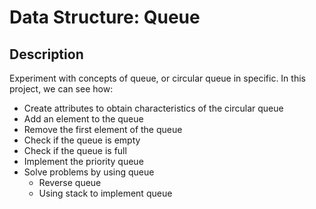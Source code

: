# Data Structure: Queue

## Description
Experiment with concepts of queue, or circular queue in specific. In this project, we can see how:
* Create attributes to obtain characteristics of the circular queue
* Add an element to the queue
* Remove the first element of the queue
* Check if the queue is empty
* Check if the queue is full
* Implement the priority queue
* Solve problems by using queue
  * Reverse queue
  * Using stack to implement queue
